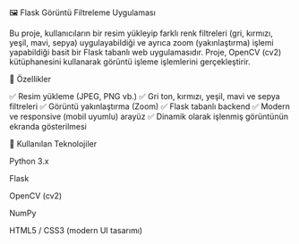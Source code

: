 🖼️ Flask Görüntü Filtreleme Uygulaması

Bu proje, kullanıcıların bir resim yükleyip farklı renk filtreleri (gri, kırmızı, yeşil, mavi, sepya) uygulayabildiği ve ayrıca zoom (yakınlaştırma) işlemi yapabildiği basit bir Flask tabanlı web uygulamasıdır.
Proje, OpenCV (cv2) kütüphanesini kullanarak görüntü işleme işlemlerini gerçekleştirir.

🚀 Özellikler

✅ Resim yükleme (JPEG, PNG vb.)
✅ Gri ton, kırmızı, yeşil, mavi ve sepya filtreleri
✅ Görüntü yakınlaştırma (Zoom)
✅ Flask tabanlı backend
✅ Modern ve responsive (mobil uyumlu) arayüz
✅ Dinamik olarak işlenmiş görüntünün ekranda gösterilmesi

🧩 Kullanılan Teknolojiler

Python 3.x

Flask

OpenCV (cv2)

NumPy

HTML5 / CSS3 (modern UI tasarımı)
